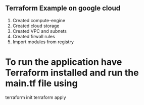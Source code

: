 ## Terraform Example on google cloud
1) Created compute-engine
2) Created cloud storage
3) Created VPC and subnets
4) Created firwall rules
5) Import modules from registry


# To run the application have Terraform installed and run the main.tf file using 
terraform init
terraform apply